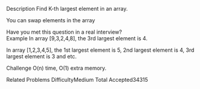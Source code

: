 Description
Find K-th largest element in an array.

You can swap elements in the array

Have you met this question in a real interview?  
Example
In array [9,3,2,4,8], the 3rd largest element is 4.

In array [1,2,3,4,5], the 1st largest element is 5, 2nd largest element is 4, 3rd largest element is 3 and etc.

Challenge
O(n) time, O(1) extra memory.

Related Problems
DifficultyMedium
Total Accepted34315
